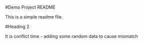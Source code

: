 #Demo Project README

This is a simple readme file.

#Heading 2

It is conflict time - adding some random data to cause mismatch
